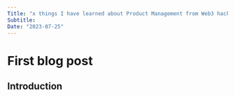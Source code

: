 ```yaml
---
Title: "x things I have learned about Product Management from Web3 hackathons"
Subtitle:
Date: "2023-07-25"
---
```


# First blog post

## Introduction
